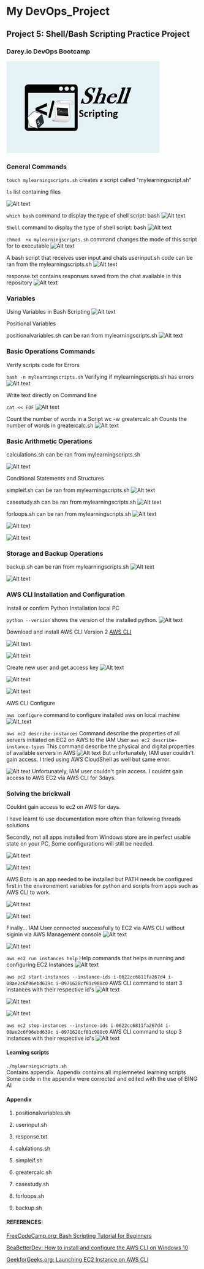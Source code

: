 # My DevOps_Project 

## Project 5: Shell/Bash Scripting Practice Project

### Darey.io DevOps Bootcamp


![alt text](./img/00.shell-scripting.png)


### General Commands
```touch mylearningscripts.sh```  creates a script called "mylearningscript.sh"

```ls```                          list containing files

![Alt text](img/1a.touch&create.png)




```which bash```                 command to display the type of shell script: bash
![Alt text](img/2a.myfirstscript.png)



```Shell```                      command to display the type of shell script: bash
![Alt text](img/2b.myshell.png)




```chmod  +x mylearningscripts.sh```  command changes the mode of this script for to executable
![Alt text](img/2c.if_user_activation.png)




A bash script that receives user input and chats
userinput.sh code can be ran from the mylearningscripts.sh
![Alt text](img/3a.Userinput.png)

response.txt contains responses saved from the chat available in this repository
![Alt text](img/3b.Userinputresponse.png)


### Variables
Using Variables in Bash Scripting
![Alt text](img/4a.Variables.png)


Positional Variables

positionalvariables.sh can be ran from mylearningscripts.sh
![Alt text](img/4b.Variableswithposition.png)



### Basic Operations Commands
Verify scripts code for Errors

```bash -n mylearningscripts.sh```   Verifying if mylearningscripts.sh has errors
![Alt text](img/5a.syntaxverify.png)


Write text directly on Command line

```cat << EOF```
![Alt text](img/5b.EOF.png)


Count the number of words in a Script
wc -w greatercalc.sh         Counts the number of words in greatercalc.sh 
![Alt text](img/5c.wc.png)    


### Basic Arithmetic Operations

calculations.sh can be ran from mylearningscripts.sh

![Alt text](img/5d.calculations.png)


Conditional Statements and Structures

simpleif.sh can be ran from mylearningscripts.sh
![Alt text](img/6a.ifstructure.png)


casestudy.sh can be ran from mylearningscripts.sh
![Alt text](img/6b.casestructure.png)


forloops.sh can be ran from mylearningscripts.sh
![Alt text](img/6c.simpleforloop.png)

![Alt text](img/6d.renamingforloopa.png)

![Alt text](img/6e.renamingforloopb.png)



### Storage and Backup Operations
backup.sh can be ran from mylearningscripts.sh
![Alt text](img/7a.beforeBackup.png)

![Alt text](img/7b.afterbackup.png)



### AWS CLI Installation and Configuration
Install or confirm Python Installation local PC

```python --version```  shows the version of the installed python.
![Alt text](img/8a.installpython.png)

Download and install AWS CLI Version 2
[AWS CLI](https://docs.aws.amazon.com/cli/latest/userguide/cli-chap-welcome.html)

![Alt text](img/8b.awscli.png)

![Alt text](img/8c.installawscli.png)



Create new user and get access key
![Alt text](img/8d.users.png)

![Alt text](img/8e.userconfig.png)

![Alt text](img/8f.getaccesskey.png)


AWS CLI Configure

```aws configure```    command to configure installed aws on local machine
![Alt_text](img/8g.awsconfigure.png)

```aws ec2 describe-instances```       Command describe the properties of all servers initiated on EC2 on AWS to the IAM User
```aws ec2 describe-instance-types```  This command describe the physical and digital properties of available servers in AWS
![Alt text](img/8h.brickwall1x.png)    But unfortunately, IAM user couldn't gain access. I tried using AWS CloudShell as well but same error.

![Alt text](img/8i.brickwall2x.png)    Unfortunately, IAM user couldn't gain access. I couldnt gain access to AWS EC2 via AWS CLI for 3days.


### Solving the brickwall
Couldnt gain access to ec2 on AWS for days.

I have learnt to use documentation more often than following threads solutions

Secondly, not all apps installed from Windows store are in perfect usable state on your PC, Some configurations will still be needed.

![Alt text](img/9a.brickwallkeymoment.png) 

![Alt text](img/9b.brickwallkeymoment.png)  


AWS Boto is an app needed to be installed but PATH needs be configured first in the environement variables for python and scripts from apps such as AWS CLI to work.

![Alt text](img/9c.brickwallprocess.png)    

![Alt text](img/9d.brickwallprocess.png)


 Finally... IAM User connected successfully to EC2 via AWS CLI without siginin via AWS Management console
![Alt text](img/9e.brickwallsolved.png)   

![Alt text](img/9f.brickwallsolved.png)   



```aws ec2 run instances help```  Help commands that helps in running and configuring EC2 Instances
![Alt text](img/10a.ec2help.png)

```aws ec2 start-instances --instance-ids i-0622cc6811fa267d4 i-08ae2c6f96ebd639c i-0971628cf81c988c0``` AWS CLI command to start 3 instances with their respective id's
![Alt text](img/10b.b4clicommand.png)

![Alt text](img/10c.startinstances.png)

![Alt text](img/10d.afterclicommand.png)

```aws ec2 stop-instances --instance-ids i-0622cc6811fa267d4 i-08ae2c6f96ebd639c i-0971628cf81c988c0``` AWS CLI command to stop 3 instances with their respective id's
![Alt text](img/10e.stopinstances.png)




#### Learning scripts

```./mylearningscripts.sh```  
Contains appendix. Appendix contains all implemneted learning scripts
Some code in the appendix were corrected and edited with the use of BING AI





#### Appendix
1. positionalvariables.sh

2. userinput.sh

3. response.txt

4. calulations.sh

5. simpleif.sh

6. greatercalc.sh

7. casestudy.sh

8. forloops.sh

9. backup.sh






#### REFERENCES:

[FreeCodeCamp.org: Bash Scripting Tutorial for Beginners](https://www.youtube.com/watch?v=tK9Oc6AEnR4)

[BeaBetterDev: How to install and configure the AWS CLI on Windows 10](https://www.youtube.com/watch?v=jCHOsMPbcV0)

[GeekforGeeks.org: Launching EC2 Instance on AWS CLI](https://www.geeksforgeeks.org/launching-an-ec2-instance-using-aws-cli/)